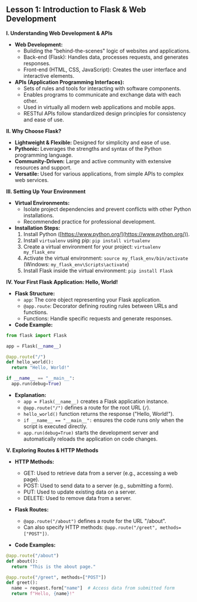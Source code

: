 ## Lesson 1: Introduction to Flask & Web Development

**I. Understanding Web Development & APIs**

* **Web Development:**
    * Building the "behind-the-scenes" logic of websites and applications.
    * Back-end (Flask): Handles data, processes requests, and generates responses.
    * Front-end (HTML, CSS, JavaScript): Creates the user interface and interactive elements.
* **APIs (Application Programming Interfaces):**
    * Sets of rules and tools for interacting with software components.
    * Enables programs to communicate and exchange data with each other.
    * Used in virtually all modern web applications and mobile apps.
    * RESTful APIs follow standardized design principles for consistency and ease of use.

**II. Why Choose Flask?**

* **Lightweight & Flexible:** Designed for simplicity and ease of use.
* **Pythonic:** Leverages the strengths and syntax of the Python programming language.
* **Community-Driven:** Large and active community with extensive resources and support.
* **Versatile:** Used for various applications, from simple APIs to complex web services.

**III. Setting Up Your Environment**

* **Virtual Environments:**
    * Isolate project dependencies and prevent conflicts with other Python installations.
    * Recommended practice for professional development.
* **Installation Steps:**
    1. Install Python ([https://www.python.org/](https://www.python.org/)).
    2. Install `virtualenv` using pip: `pip install virtualenv`
    3. Create a virtual environment for your project: `virtualenv my_flask_env`
    4. Activate the virtual environment: `source my_flask_env/bin/activate` (Windows: `my_flask_env\Scripts\activate`)
    5. Install Flask inside the virtual environment: `pip install Flask`

**IV. Your First Flask Application: Hello, World!**

* **Flask Structure:**
    * `app`: The core object representing your Flask application.
    * `@app.route`: Decorator defining routing rules between URLs and functions.
    * Functions: Handle specific requests and generate responses.
* **Code Example:**

```python
from flask import Flask

app = Flask(__name__)

@app.route("/")
def hello_world():
  return "Hello, World!"

if __name__ == "__main__":
  app.run(debug=True)
```

* **Explanation:**
    * `app = Flask(__name__)` creates a Flask application instance.
    * `@app.route("/")` defines a route for the root URL (`/`).
    * `hello_world()` function returns the response ("Hello, World!").
    * `if __name__ == "__main__":` ensures the code runs only when the script is executed directly.
    * `app.run(debug=True)` starts the development server and automatically reloads the application on code changes.

**V. Exploring Routes & HTTP Methods**

* **HTTP Methods:**
    * GET: Used to retrieve data from a server (e.g., accessing a web page).
    * POST: Used to send data to a server (e.g., submitting a form).
    * PUT: Used to update existing data on a server.
    * DELETE: Used to remove data from a server.

* **Flask Routes:**
    * `@app.route("/about")` defines a route for the URL "/about".
    * Can also specify HTTP methods: `@app.route("/greet", methods=["POST"])`.

* **Code Examples:**

```python
@app.route("/about")
def about():
  return "This is the about page."

@app.route("/greet", methods=["POST"])
def greet():
  name = request.form["name"]  # Access data from submitted form
  return f"Hello, {name}!"
```